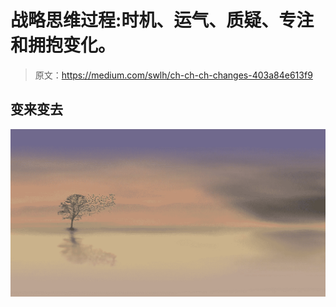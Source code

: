 # 战略思维过程:时机、运气、质疑、专注和拥抱变化。

> 原文：<https://medium.com/swlh/ch-ch-ch-changes-403a84e613f9>

## 变来变去

![](img/d254a11fe29cf9e992700916119bb6e2.png)